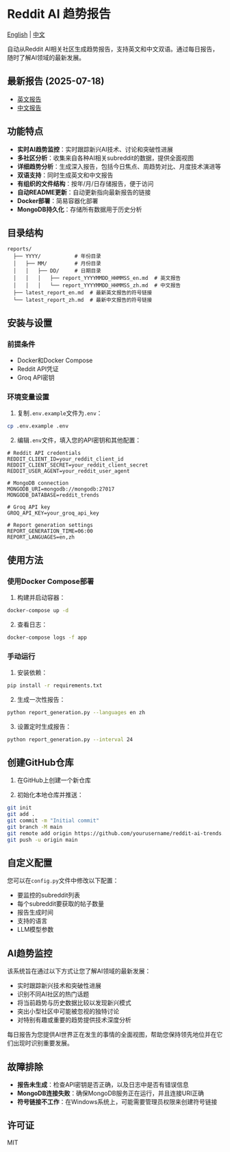 # Reddit AI 趋势报告

[English](README.md) | [中文](README_CN.md)

自动从Reddit AI相关社区生成趋势报告，支持英文和中文双语。通过每日报告，随时了解AI领域的最新发展。

## 最新报告 (2025-07-18)

- [英文报告](reports/latest_report_en.md)
- [中文报告](reports/latest_report_zh.md)

## 功能特点

- **实时AI趋势监控**：实时跟踪新兴AI技术、讨论和突破性进展
- **多社区分析**：收集来自各种AI相关subreddit的数据，提供全面视图
- **详细趋势分析**：生成深入报告，包括今日焦点、周趋势对比、月度技术演进等
- **双语支持**：同时生成英文和中文报告
- **有组织的文件结构**：按年/月/日存储报告，便于访问
- **自动README更新**：自动更新指向最新报告的链接
- **Docker部署**：简易容器化部署
- **MongoDB持久化**：存储所有数据用于历史分析

## 目录结构

```
reports/
  ├── YYYY/           # 年份目录
  │   ├── MM/         # 月份目录
  │   │   ├── DD/     # 日期目录
  │   │   │   ├── report_YYYYMMDD_HHMMSS_en.md  # 英文报告
  │   │   │   └── report_YYYYMMDD_HHMMSS_zh.md  # 中文报告
  ├── latest_report_en.md  # 最新英文报告的符号链接
  └── latest_report_zh.md  # 最新中文报告的符号链接
```

## 安装与设置

### 前提条件

- Docker和Docker Compose
- Reddit API凭证
- Groq API密钥

### 环境变量设置

1. 复制`.env.example`文件为`.env`：

```bash
cp .env.example .env
```

2. 编辑`.env`文件，填入您的API密钥和其他配置：

```
# Reddit API credentials
REDDIT_CLIENT_ID=your_reddit_client_id
REDDIT_CLIENT_SECRET=your_reddit_client_secret
REDDIT_USER_AGENT=your_reddit_user_agent

# MongoDB connection
MONGODB_URI=mongodb://mongodb:27017
MONGODB_DATABASE=reddit_trends

# Groq API key
GROQ_API_KEY=your_groq_api_key

# Report generation settings
REPORT_GENERATION_TIME=06:00
REPORT_LANGUAGES=en,zh
```

## 使用方法

### 使用Docker Compose部署

1. 构建并启动容器：

```bash
docker-compose up -d
```

2. 查看日志：

```bash
docker-compose logs -f app
```

### 手动运行

1. 安装依赖：

```bash
pip install -r requirements.txt
```

2. 生成一次性报告：

```bash
python report_generation.py --languages en zh
```

3. 设置定时生成报告：

```bash
python report_generation.py --interval 24
```

## 创建GitHub仓库

1. 在GitHub上创建一个新仓库

2. 初始化本地仓库并推送：

```bash
git init
git add .
git commit -m "Initial commit"
git branch -M main
git remote add origin https://github.com/yourusername/reddit-ai-trends.git
git push -u origin main
```

## 自定义配置

您可以在`config.py`文件中修改以下配置：

- 要监控的subreddit列表
- 每个subreddit要获取的帖子数量
- 报告生成时间
- 支持的语言
- LLM模型参数

## AI趋势监控

该系统旨在通过以下方式让您了解AI领域的最新发展：

- 实时跟踪新兴技术和突破性进展
- 识别不同AI社区的热门话题
- 将当前趋势与历史数据比较以发现新兴模式
- 突出小型社区中可能被忽视的独特讨论
- 对特别有趣或重要的趋势提供技术深度分析

每日报告为您提供AI世界正在发生的事情的全面视图，帮助您保持领先地位并在它们出现时识别重要发展。

## 故障排除

- **报告未生成**：检查API密钥是否正确，以及日志中是否有错误信息
- **MongoDB连接失败**：确保MongoDB服务正在运行，并且连接URI正确
- **符号链接不工作**：在Windows系统上，可能需要管理员权限来创建符号链接

## 许可证

MIT 